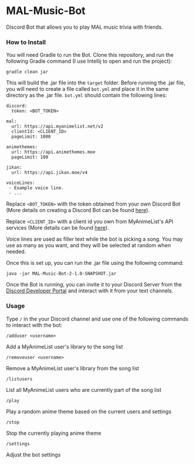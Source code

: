 # MAL-Music-Bot
Discord Bot that allows you to play MAL music trivia with friends.

### How to Install
You will need Gradle to run the Bot. Clone this repository, and run the following Gradle command (I use Intellij to open and run the project):
```
gradle clean jar
```
This will build the .jar file into the `target` folder. Before running the .jar file, you will need to create a file called `bot.yml` and place it in the same directory as the .jar file. `bot.yml` should contain the following lines:
```
discord:
  token: <BOT_TOKEN>

mal:
  url: https://api.myanimelist.net/v2
  clientId: <CLIENT_ID>
  pageLimit: 1000

animethemes:
  url: https://api.animethemes.moe
  pageLimit: 100

jikan:
  url: https://api.jikan.moe/v4

voiceLines:
 - Example voice line.
 - ...
```
Replace `<BOT_TOKEN>` with the token obtained from your own Discord Bot (More details on creating a Discord Bot can be found [here](https://discord.com/developers/docs/intro)).

Replace `<CLIENT_ID>` with a client id you own from MyAnimeList's API services (More details can be found [here](https://myanimelist.net/apiconfig/references/api/v2#section/Authentication)).

Voice lines are used as filler text while the bot is picking a song. You may use as many as you want, and they will be selected at random when needed.

Once this is set up, you can run the .jar file using the following command:
```
java -jar MAL-Music-Bot-2-1.0-SNAPSHOT.jar
```
Once the Bot is running, you can invite it to your Discord Server from the [Discord Developer Portal](https://discord.com/developers/applications) and interact with it from your text channels.

### Usage
Type `/` in the your Discord channel and use one of the following commands to interact with the bot:

`/adduser <username>`

Add a MyAnimeList user's library to the song list

`/removeuser <username>`

Remove a MyAnimeList user's library from the song list

`/listusers`

List all MyAnimeList users who are currently part of the song list

`/play`

Play a random anime theme based on the current users and settings

`/stop`

Stop the currently playing anime theme

`/settings`

Adjust the bot settings
